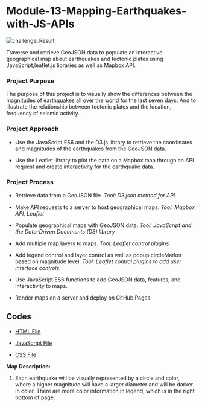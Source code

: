 # Module-13-Mapping-Earthquakes-with-JS-APIs


![challenge_Result](https://user-images.githubusercontent.com/71470238/142497406-796e6a92-6d1a-4e8a-a5c7-7b8c41cfc4bf.PNG)



Traverse and retrieve GeoJSON data to populate an interactive geographical map about earthquakes and tectonic plates using JavaScript,leaflet.js libraries as well as Mapbox API.

### Project Purpose

The purpose of this project is to visually show the differences between the magnitudes of earthquakes all over the world for the last seven days. And to illustrate
the relationship between tectonic plates and the location, frequency of seismic activity.

### Project Approach

- Use the JavaScript ES6 and the D3.js library to retrieve the coordinates and magnitudes of the earthquakes from the GeoJSON data.

- Use the Leaflet library to plot the data on a Mapbox map through an API request and create interactivity for the earthquake data.

### Project Process

- Retrieve data from a GeoJSON file. *Tool: D3.json method for API*

- Make API requests to a server to host geographical maps. *Tool: Mapbox API, Leaflet*

- Populate geographical maps with GeoJSON data. *Tool: JavaScript and the Data-Driven Documents (D3) library*

- Add multiple map layers to maps. *Tool: Leaflet control plugins*

- Add legend control and layer control as well as popup circleMarker based on magnitude level. *Tool: Leaflet control plugins to add user interface controls.*

- Use JavaScript ES6 functions to add GeoJSON data, features, and interactivity to maps.

- Render maps on a server and deploy on GitHub Pages.

## Codes

- [HTML File](/Earthquake_Challenge/index.html)

- [JavaScript File](/Earthquake_Challenge/static/js/logic.js)

- [CSS File](/Earthquake_Challenge/static/css/style.css)


**Map Description:**

1. Each earthquake will be visually represented by a circle and color, where a higher magnitude will have a larger diameter and will be darker in color. There are more color information in legend, which is in the right bottom of page.
